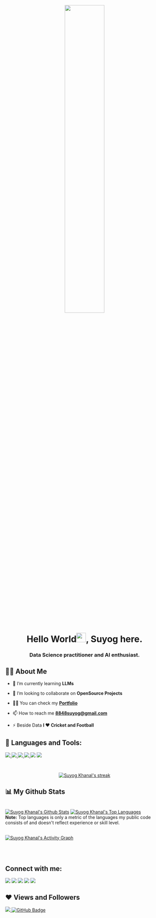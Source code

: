 <p align="center">
  <a href="#"><img width="50%" height="auto" src="https://cdn.dribbble.com/users/906441/screenshots/6364613/walkcyclevector24_dribbble.gif" height="75px"/></a>
</p>

<h1 align="center">Hello World<img src="https://raw.githubusercontent.com/MartinHeinz/MartinHeinz/master/wave.gif" width="30px">, Suyog here.</h1>
<h3 align="center">Data Science practitioner and AI enthusiast.</h3>


## 🙋‍♂️ About Me


- 🌱 I’m currently learning **LLMs**

- 👯 I’m looking to collaborate on **OpenSource Projects**

- 👨‍💻 You can check my  **[Portfolio](https://suyogkhanal.netlify.app/)**

- 📫 How to reach me **8848suyog@gmail.com**

- ⚡ Beside Data **I ❤ Cricket and Football**

## 🚀 Languages and Tools:

<p align="left"> 
    <a href="https://www.python.org" target="_blank"> <img src="https://img.icons8.com/color/48/000000/python--v2.png"/> </a>
    <a href="https://www.tableau.com/" target="_blank"> <img src="https://img.icons8.com/color/48/000000/tableau-software.png"/> </a> 
    <a href="https://mysql.com/" target="_blank"> <img src="https://img.icons8.com/color/48/000000/mysql-logo.png"/> </a> 
    <a href="https://numpy.org/" target="_blank"> <img src="https://www.vectorlogo.zone/logos/numpy/numpy-icon.svg"/> </a> 
    <a href="https://www.r-project.org/" target="_blank"> <img src="https://img.icons8.com/windows/48/000000/r-project.png"/></a> 
    <a href="https://www.tensorflow.org/" target="_blank"> <img src="https://img.icons8.com/color/48/000000/tensorflow.png"/> </a> 
    
</p>

<!-- [![React Badge](https://img.shields.io/badge/-React-61DBFB?style=for-the-badge&labelColor=black&logo=react&logoColor=61DBFB)](#)  [![Javascript Badge](https://img.shields.io/badge/-Javascript-F0DB4F?style=for-the-badge&labelColor=black&logo=javascript&logoColor=F0DB4F)](#) [![Typescript Badge](https://img.shields.io/badge/-Typescript-007acc?style=for-the-badge&labelColor=black&logo=typescript&logoColor=007acc)](#) [![Nodejs Badge](https://img.shields.io/badge/-Nodejs-3C873A?style=for-the-badge&labelColor=black&logo=node.js&logoColor=3C873A)](#) [![GraphQL Badge](https://img.shields.io/badge/-GraphQl-e535ab?style=for-the-badge&labelColor=black&logo=node.js&logoColor=e535ab)](#) -->
<br/>

<p align="center">
    <a href="https://github.com/SubhamRaoniar28/github-readme-streak-stats">
        <img title="Suyog Khanal's streak🔥 " alt="Suyog Khanal's streak" src="https://github-readme-streak-stats.herokuapp.com/?user=SuyogKhanal&theme=black-ice&hide_border=true&stroke=0000&background=060A0CD0"/>
    </a>
</p>


## 📊 My Github Stats

  <br/>
    <a href="https://github.com/SubhamRaoniar28/github-readme-stats"><img alt="Suyog Khanal's Github Stats" src="https://github-readme-stats.vercel.app/api?username=SuyogKhanal&show_icons=true&count_private=true&theme=react&hide_border=true&bg_color=0D1117" /></a>
  <a href="https://github.com/SubhamRaoniar28/github-readme-stats"><img alt="Suyog Khanal's Top Languages" src="https://github-readme-stats.vercel.app/api/top-langs/?username=SuyogKhanal&langs_count=8&count_private=true&layout=compact&theme=react&hide_border=true&bg_color=0D1117" /></a>
  <br/>
  <b>Note:</b> Top languages is only a metric of the languages my public code consists of and doesn't reflect experience or skill level.


<br/>
<br/>

<a href="https://github.com/SubhamRaoniar28/github-readme-activity-graph"><img alt="Suyog Khanal's Activity Graph" src="https://activity-graph.herokuapp.com/graph?username=SuyogKhanal&bg_color=0D1117&color=5BCDEC&line=5BCDEC&point=FFFFFF&hide_border=true" /></a>

<br/>
<br/>

## Connect with me:
<p align="left">

<a href = "https://www.linkedin.com/in/suyog-khanal-354331173/"><img src="https://img.icons8.com/fluent/48/000000/linkedin.png"/></a>
<a href = "https://twitter.com/khanalsuyog1"><img src="https://img.icons8.com/fluent/48/000000/twitter.png"/></a>
<a href = "https://www.instagram.com/su.yog_k/"><img src="https://img.icons8.com/fluent/48/000000/instagram-new.png"/></a>
<a href = "https://www.facebook.com/suyog.khanal.3"><img src="https://img.icons8.com/fluency/48/000000/facebook.png"/></a>
<a href = "https://www.kaggle.com/suyog17"><img src="https://img.icons8.com/windows/48/000000/kaggle.png"/></a>

</p>

## ❤ Views and Followers
<a href="https://github.com/Meghna-DAS/github-profile-views-counter">
    <img src="https://komarev.com/ghpvc/?username=SuyogKhanal">
</a>
<a href="https://github.com/SuyogKhanal?tab=followers"><img src="https://img.shields.io/github/followers/SuyogKhanal?label=Followers&style=social" alt="GitHub Badge"></a>
